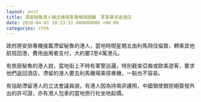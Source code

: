 ```yaml
---
layout: post
title: 滯留秘魯港人稱去機場乘專機很困難　軍警要求返酒店
date: 2020-04-01 18:23:52.000000000 +08:00
categories: rthk
---
```


政府將安排專機接載滯留秘魯的港人，當地時間星期五由利馬飛往倫敦，轉乘其他航班回港，費用由用者支付，大約要3至4萬港元。

有旅居秘魯的港人說，當地街上不時有軍警巡邏，特別截查亞裔或歐美遊客，要求他們返回酒店，滯留的港人要去利馬機場乘搭專機，一點也不容易。

有協助滯留港人的立法會議員說，有港人因為持南非護照，中國領使館拒絕簽發外出的許可證，亦有港人包車的當地旅行社坐地起價。

